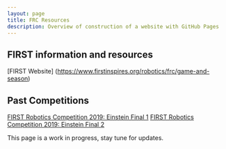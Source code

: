 ```yaml
---
layout: page
title: FRC Resources
description: Overview of construction of a website with GitHub Pages
---
```


## FIRST information and resources
[FIRST Website] (https://www.firstinspires.org/robotics/frc/game-and-season)

## Past Competitions
[FIRST Robotics Competition 2019: Einstein Final 1](https://youtu.be/EVC_h4hHwZA)
[FIRST Robotics Competition 2019: Einstein Final 2](https://youtu.be/drL2y0rYo3I)

This page is a work in progress, stay tune for updates.